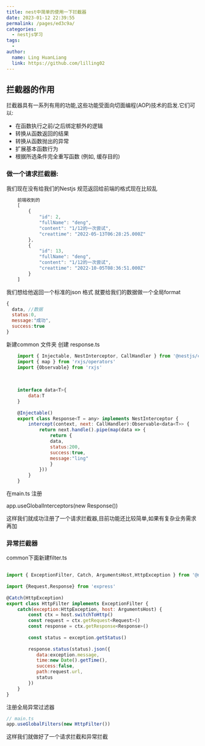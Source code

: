 ```yaml
---
title: nest中简单的使用一下拦截器
date: 2023-01-12 22:39:55
permalink: /pages/ed3c9a/
categories:
  - nestjs学习
tags:
  - 
author: 
  name: Ling HuanLiang
  link: https://github.com/lilling02
---
```

## 拦截器的作用

拦截器具有一系列有用的功能,这些功能受面向切面编程(AOP)技术的启发.它们可以:

- 在函数执行之前/之后绑定额外的逻辑
- 转换从函数返回的结果
- 转换从函数抛出的异常
- 扩展基本函数行为
- 根据所选条件完全重写函数 (例如, 缓存目的)


### 做一个请求拦截器:
我们现在没有给我们的Nestjs 规范返回给前端的格式现在比较乱
```` js
    前端收到的
    [
        {
            "id": 2,
            "fullName": "deng",
            "content": "1/12的一次尝试",
            "creattime": "2022-05-13T06:28:25.000Z"
        },
        {
            "id": 13,
            "fullName": "deng",
            "content": "1/12的一次尝试",
            "creattime": "2022-10-05T08:36:51.000Z"
        }
    ]
````
我们想给他返回一个标准的json 格式 就要给我们的数据做一个全局format

```` js
{
  data, //数据
  status:0,
  message:"成功",
  success:true
}
````

新建common 文件夹 创建 response.ts

```` js
    import { Injectable, NestInterceptor, CallHandler } from '@nestjs/common'
    import { map } from 'rxjs/operators'
    import {Observable} from 'rxjs'
    
    
    
    interface data<T>{
        data:T
    }
    
    @Injectable()
    export class Response<T = any> implements NestInterceptor {
        intercept(context, next: CallHandler):Observable<data<T>> {
            return next.handle().pipe(map(data => {
                return {
                data,
                status:200,
                success:true,
                message:"ling"
                }
            }))
        }
    }
````

在main.ts 注册

app.useGlobalInterceptors(new Response())

这样我们就成功注册了一个请求拦截器,目前功能还比较简单,如果有复杂业务需求再加

### 异常拦截器

common下面新建filter.ts

```` js
     
import { ExceptionFilter, Catch, ArgumentsHost,HttpException } from '@nestjs/common'
 
import {Request,Response} from 'express'
 
@Catch(HttpException)
export class HttpFilter implements ExceptionFilter {
    catch(exception:HttpException, host: ArgumentsHost) {
        const ctx = host.switchToHttp()
        const request = ctx.getRequest<Request>()
        const response = ctx.getResponse<Response>()
 
        const status = exception.getStatus()
 
        response.status(status).json({
           data:exception.message,
           time:new Date().getTime(),
           success:false,
           path:request.url,
           status
        })
    }
}
````

注册全局异常过滤器
```` js
// main.ts
app.useGlobalFilters(new HttpFilter())
```` 

这样我们就做好了一个请求拦截和异常拦截